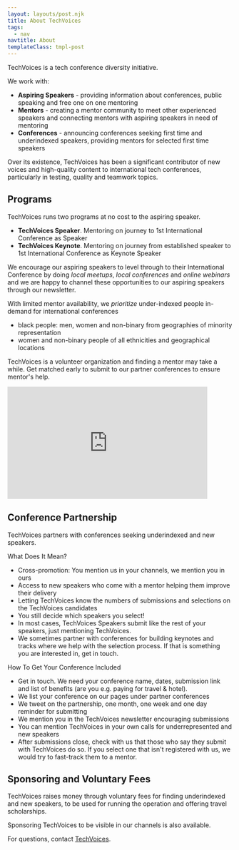 ```yaml
---
layout: layouts/post.njk
title: About TechVoices
tags:
  - nav
navtitle: About
templateClass: tmpl-post
---
```


TechVoices is a tech conference diversity initiative.

We work with:

   * **Aspiring Speakers** - providing information about conferences, public speaking and free one on one mentoring
   * **Mentors** - creating a mentor community to meet other experienced speakers and connecting mentors with aspiring speakers in need of mentoring
   * **Conferences** - announcing conferences seeking first time and underindexed speakers, providing mentors for selected first time speakers

Over its existence, TechVoices has been a significant contributor of new voices and high-quality content to international tech conferences, particularly in testing, quality and teamwork topics.

## Programs

TechVoices runs two programs at no cost to the aspiring speaker.

   * **TechVoices Speaker**. Mentoring on journey to 1st International Conference as Speaker
   * **TechVoices Keynote**. Mentoring on journey from established speaker to 1st International Conference as Keynote Speaker

We encourage our aspiring speakers to level through to their International Conference by doing *local meetups*, *local conferences* and *online webinars* and we are happy to channel these opportunities to our aspiring speakers through our newsletter.

With limited mentor availability, we *prioritize* under-indexed people in-demand for international conferences
   * black people: men, women and non-binary from geographies of minority representation
   * women and non-binary people of all ethnicities and geographical locations

TechVoices is a volunteer organization and finding a mentor may take a while. Get matched early to submit to our partner conferences to ensure mentor's help.

<iframe width="448" height="252" src="https://www.youtube.com/embed/slEt7gUn2TM" frameborder="0" allow="autoplay; encrypted-media" allowfullscreen></iframe>

## Conference Partnership

TechVoices partners with conferences seeking underindexed and new speakers.

What Does It Mean?

   * Cross-promotion: You mention us in your channels, we mention you in ours
   * Access to new speakers who come with a mentor helping them improve their delivery
   * Letting TechVoices know the numbers of submissions and selections on the TechVoices candidates
   * You still decide which speakers you select!
   * In most cases, TechVoices Speakers submit like the rest of your speakers, just mentioning TechVoices.
   * We sometimes partner with conferences for building keynotes and tracks where we help with the selection process. If that is something you are interested in, get in touch.

How To Get Your Conference Included

   * Get in touch. We need your conference name, dates, submission link and list of benefits (are you e.g. paying for travel & hotel).
   * We list your conference on our pages under partner conferences
   * We tweet on the partnership, one month, one week and one day reminder for submitting
   * We mention you in the TechVoices newsletter encouraging submissions
   * You can mention TechVoices in your own calls for underrepresented and new speakers
   * After submissions close, check with us that those who say they submit with TechVoices do so. If you select one that isn't registered with us, we would try to fast-track them to a mentor.

## Sponsoring and Voluntary Fees

TechVoices raises money through voluntary fees for finding underindexed and new speakers, to be used for running the operation and offering travel scholarships.

Sponsoring TechVoices to be visible in our channels is also available.

For questions, contact [TechVoices](mailto:maaret+techvoices@iki.fi).

